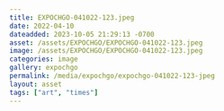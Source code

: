 ```yaml
---
title: EXPOCHGO-041022-123.jpeg
date: 2022-04-10
dateadded: 2023-10-05 21:29:13 -0700
asset: /assets/EXPOCHGO/EXPOCHGO-041022-123.jpeg
image: /assets/EXPOCHGO/EXPOCHGO-041022-123.jpeg
categories: image
gallery: expochgo
permalink: /media/expochgo/expochgo-041022-123-jpeg
layout: asset
tags: ["art", "times"]
--- 
```

